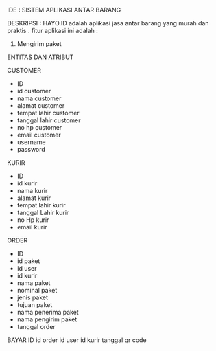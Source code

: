IDE : SISTEM APLIKASI ANTAR BARANG

DESKRIPSI :
HAYO.ID adalah aplikasi jasa antar barang yang murah dan praktis . fitur aplikasi ini adalah :

1. Mengirim paket


ENTITAS DAN ATRIBUT

CUSTOMER
- ID
- id customer
- nama customer
- alamat customer
- tempat lahir customer
- tanggal lahir customer
- no hp customer
- email customer
- username 
- password

KURIR
- ID
- id kurir
- nama kurir
- alamat kurir
- tempat lahir kurir
- tanggal Lahir kurir
- no Hp kurir
- email kurir

ORDER 
- ID
- id paket
- id user
- id kurir
- nama paket
- nominal paket
- jenis paket
- tujuan paket
- nama penerima paket
- nama pengirim paket
- tanggal order

BAYAR 
ID
id order
id user
id kurir
tanggal
qr code 






